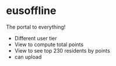 # eusoffline
The portal to everything!


- Different user tier
- View to compute total points
- View to see top 230 residents by points
- can upload

